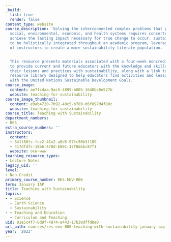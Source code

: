 ```yaml
---
_build:
  list: true
  render: false
content_type: website
course_description: 'Solving the interconnected complex problems that pervade our
  social, environmental, economic, and health systems requires concerted change. To
  achieve the lasting impact necessary for true change to occur, sustainability needs
  to be holistically integrated throughout an academic program, leveraging the knowledge
  of instructors to create a more sustainability-literate population.


  This resource presents materials associated with a four-week noncredit course intended
  to provide current and future educators with the knowledge and skills to infuse
  their lessons and practices with sustainability, along with a link to an online
  resource library designed to help educators find activities and lessons that align
  with the United Nations Sustainable Development Goals.'
course_image:
  content: ae7fcdaa-9ac5-4899-b005-1640bc0e527b
  website: teaching-for-sustainability
course_image_thumbnail:
  content: e9ab4720-7b92-48c5-b789-d6f897d4f88c
  website: teaching-for-sustainability
course_title: Teaching with Sustainability
department_numbers:
- RES
extra_course_numbers: ''
instructors:
  content:
  - 841f80fc-fcc2-41e2-a8d5-97fc50b3f189
  - 417dfdfc-18b6-470d-b801-17f8debc87f1
  website: ocw-www
learning_resource_types:
- Lecture Notes
legacy_uid: ''
level:
- Non Credit
primary_course_number: RES.ENV-006
term: January IAP
title: Teaching with Sustainability
topics:
- - Science
  - Earth Science
  - Sustainability
- - Teaching and Education
  - Curriculum and Teaching
uid: 91e5c4f7-6d9f-4974-a443-17b30dffd8e0
url_path: courses/res-env-006-teaching-with-sustainability-january-iap-2022
year: '2022'
---
```

